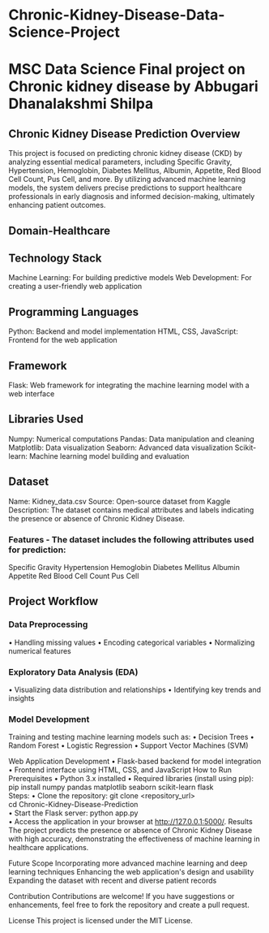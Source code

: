# Chronic-Kidney-Disease-Data-Science-Project
# MSC Data Science Final project on Chronic kidney disease by Abbugari Dhanalakshmi Shilpa

## Chronic Kidney Disease Prediction Overview
This project is focused on predicting chronic kidney disease (CKD) by analyzing essential medical parameters, including Specific Gravity, Hypertension, Hemoglobin, Diabetes Mellitus, Albumin, Appetite, Red Blood Cell Count, Pus Cell, and more. By utilizing advanced machine learning models, the system delivers precise predictions to support healthcare professionals in early diagnosis and informed decision-making, ultimately enhancing patient outcomes.
 
## Domain-Healthcare

## Technology Stack
Machine Learning: For building predictive models
Web Development: For creating a user-friendly web application
## Programming Languages
Python: Backend and model implementation
HTML, CSS, JavaScript: Frontend for the web application
## Framework
Flask: Web framework for integrating the machine learning model with a web interface
## Libraries Used
Numpy: Numerical computations
Pandas: Data manipulation and cleaning
Matplotlib: Data visualization
Seaborn: Advanced data visualization
Scikit-learn: Machine learning model building and evaluation
## Dataset
Name: Kidney_data.csv
Source: Open-source dataset from Kaggle
Description: The dataset contains medical attributes and labels indicating the presence or absence of Chronic Kidney Disease.
### Features - The dataset includes the following attributes used for prediction:
 
Specific Gravity
Hypertension
Hemoglobin
Diabetes Mellitus
Albumin
Appetite
Red Blood Cell Count
Pus Cell
## Project Workflow
### Data Preprocessing
•	Handling missing values
•	Encoding categorical variables
•	Normalizing numerical features
### Exploratory Data Analysis (EDA)
•	Visualizing data distribution and relationships
•	Identifying key trends and insights
### Model Development
Training and testing machine learning models such as:
•	Decision Trees
•	Random Forest
•	Logistic Regression
•	Support Vector Machines (SVM)
 
Web Application Development
•	Flask-based backend for model integration
•	Frontend interface using HTML, CSS, and JavaScript
How to Run
Prerequisites
•	Python 3.x installed
•	Required libraries (install using pip):
               pip install numpy pandas matplotlib seaborn scikit-learn flask  
Steps:
•	Clone the repository:
               git clone <repository_url>  
               cd Chronic-Kidney-Disease-Prediction  
•	Start the Flask server:
                 python app.py  
•	Access the application in your browser at http://127.0.0.1:5000/.
Results
The project predicts the presence or absence of Chronic Kidney Disease with high accuracy, demonstrating the effectiveness of machine learning in healthcare applications.
 
Future Scope
Incorporating more advanced machine learning and deep learning techniques
Enhancing the web application's design and usability
Expanding the dataset with recent and diverse patient records
 
Contribution
Contributions are welcome! If you have suggestions or enhancements, feel free to fork the repository and create a pull request.

License
This project is licensed under the MIT License.
